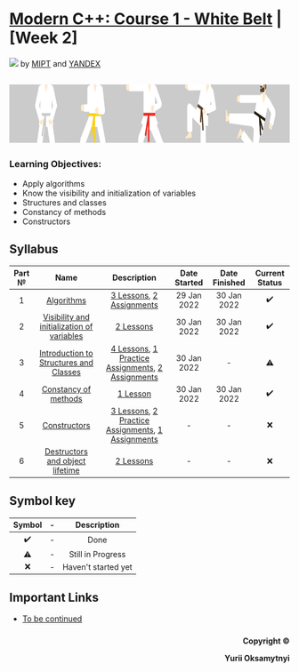# [Modern C++: Course 1 - White Belt](https://www.coursera.org/learn/c-plus-plus-white)  | [Week 2]
<img src="https://info.nyif.com/wp-content/uploads/2019/05/coursera_logo.jpg" height="15" /> by [MIPT](https://www.mipt.ru) and [YANDEX](https://www.yandex.ru) 
## <img src="https://github.com/allwak/coursera-modern-cpp-course1-white-belt-byOks/blob/master/Pic/16-Yandex-291-1500_430-1500_430.jpg" height="105" />

### Learning Objectives:
- Apply algorithms
- Know the visibility and initialization of variables
- Structures and classes
- Constancy of methods
- Constructors


## Syllabus
Part №     | Name          | Description   | Date Started  | Date Finished | Current Status  
:-----------: | :------------------------------------: | :---------------------------------------------------: | :-----------: | :-----------: | :-----------: 
1 |[Algorithms](https://github.com/allwak/coursera-modern-cpp-course1-white-belt-byOks/tree/master/Week%20-%203/%5BPart%201%5D%20Algorithms)| [3 Lessons](https://github.com/allwak/coursera-modern-cpp-course1-white-belt-byOks/tree/master/Week%20-%203/%5BPart%201%5D%20Algorithms/Lessons), [2 Assignments](https://github.com/allwak/coursera-modern-cpp-course1-white-belt-byOks/tree/master/Week%20-%203/%5BPart%201%5D%20Algorithms/Assignments)|29 Jan 2022|30 Jan 2022|✔️
2 |[Visibility and initialization of variables]()| [2 Lessons]()|30 Jan 2022|30 Jan 2022|✔️
3 |[Introduction to Structures and Classes]()| [4 Lessons](), [1 Practice Assignments](), [2 Assignments]()|30 Jan 2022|-|⚠️
4 |[Constancy of methods]()| [1 Lesson]()|30 Jan 2022|30 Jan 2022|✔️
5 |[Constructors]()| [3 Lessons](), [2 Practice Assignments](), [1 Assignments]()|-|-|❌
6 |[Destructors and object lifetime]()| [2 Lessons]()|-|-|❌


## Symbol key
Symbol|  -   | Description
:----:|:----:|:----: 
✔️   |  -   | Done  
⚠️    |  -   | Still in Progress
❌   |  -   | Haven't started yet

## Important Links

* [To be continued](https://i.gifer.com/9gTX.gif)
###
<p align="right"><b>Copyright ©️</b></p>
<p align="right"><b>Yurii Oksamytnyi</b></p>
